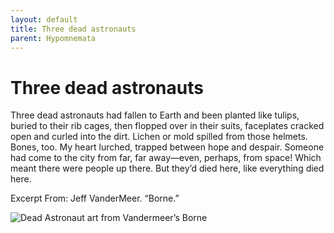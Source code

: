 ```yaml
---
layout: default
title: Three dead astronauts
parent: Hypomnemata
---
```

# Three dead astronauts

Three dead astronauts had fallen to Earth and been planted like tulips, buried to their rib cages, then flopped over in their suits, faceplates cracked open and curled into the dirt. Lichen or mold spilled from those helmets. Bones, too. My heart lurched, trapped between hope and despair. Someone had come to the city from far, far away—even, perhaps, from space! Which meant there were people up there. But they’d died here, like everything died here.

Excerpt From: Jeff VanderMeer. “Borne.”

![Dead Astronaut art from Vandermeer’s Borne](https://i.pinimg.com/736x/1d/e5/a4/1de5a4c512e4a39af3f5e0595c0b053f.jpg)